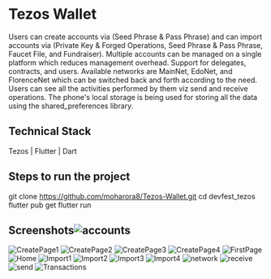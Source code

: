 # Tezos Wallet 

Users can create accounts via (Seed Phrase & Pass Phrase) and can import accounts via (Private Key & Forged Operations, Seed Phrase & Pass Phrase, Faucet File, and Fundraiser). Multiple accounts can be managed on a single platform which reduces management overhead. Support for delegates, contracts, and users. Available networks are MainNet, EdoNet, and FlorenceNet which can be switched back and forth according to the need. Users can see all the activities performed by them viz send and receive operations. The phone's local storage is being used for storing all the data using the shared_preferences library.

## Technical Stack 

Tezos | Flutter | Dart 

## Steps to run the project

git clone https://github.com/moharora8/Tezos-Wallet.git
cd devfest_tezos
flutter pub get
flutter run

## Screenshots![accounts](https://user-images.githubusercontent.com/45122810/129529501-95572f50-8530-47ef-8384-b65eea9f61d5.jpg)
![CreatePage1](https://user-images.githubusercontent.com/45122810/129529507-1c7dcf0f-b37b-46f4-ba67-de917bf9486b.jpg)
![CreatePage2](https://user-images.githubusercontent.com/45122810/129529510-b35f916c-d8a0-40b5-a5b1-29a803d3c2dd.jpg)
![CreatePage3](https://user-images.githubusercontent.com/45122810/129529514-e8060b1f-cfc0-4ee8-854d-e41eceb3427a.jpg)
![CreatePage4](https://user-images.githubusercontent.com/45122810/129529518-ac739d28-94b3-4b5c-b6bd-849b08794936.jpg)
![FirstPage](https://user-images.githubusercontent.com/45122810/129529519-22f91b60-2ca0-48e6-81e4-06294b8f22a4.jpg)
![Home](https://user-images.githubusercontent.com/45122810/129529521-a979e621-f4be-44ec-a826-19655afbdd03.jpg)
![Import1](https://user-images.githubusercontent.com/45122810/129529527-fa1b0175-06d2-4d50-9e39-098c00331b75.jpg)
![Import2](https://user-images.githubusercontent.com/45122810/129529529-372c474c-0ca4-4cbd-8f61-e82ad300ff58.jpg)
![Import3](https://user-images.githubusercontent.com/45122810/129529534-1c41dc17-a8ff-47ae-b8d6-df527579a0ac.jpg)
![Import4](https://user-images.githubusercontent.com/45122810/129529537-31d99ac9-07a2-4309-ab74-e0962d7f333f.jpg)
![network](https://user-images.githubusercontent.com/45122810/129529544-43d32786-e46f-4d5b-a814-b8ba58a298b3.jpg)
![receive](https://user-images.githubusercontent.com/45122810/129529548-8291b48f-3604-4398-9479-42aec650fc3d.jpg)
![send](https://user-images.githubusercontent.com/45122810/129529556-5c8a8b76-7a72-42e9-9e1e-ef49d2985349.jpg)
![Transactions](https://user-images.githubusercontent.com/45122810/129529559-f2c866ff-2701-4406-894d-31b9ac04d623.jpg)



